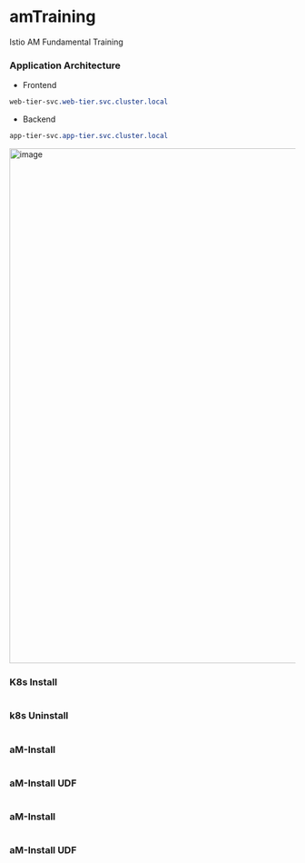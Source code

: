 # amTraining
Istio AM Fundamental Training 

### Application Architecture
- Frontend
```css
web-tier-svc.web-tier.svc.cluster.local
```
- Backend
```css
app-tier-svc.app-tier.svc.cluster.local
```
 <img width="907" alt="image" src="https://user-images.githubusercontent.com/34051943/210194740-243bbfbb-b18c-4620-b732-4e6c822589fc.png">

### K8s Install
```css
```
### k8s Uninstall
```css
```
### aM-Install 
```css
```
### aM-Install UDF 
```css
```

### aM-Install 
```css
```
### aM-Install UDF 
```css
```

